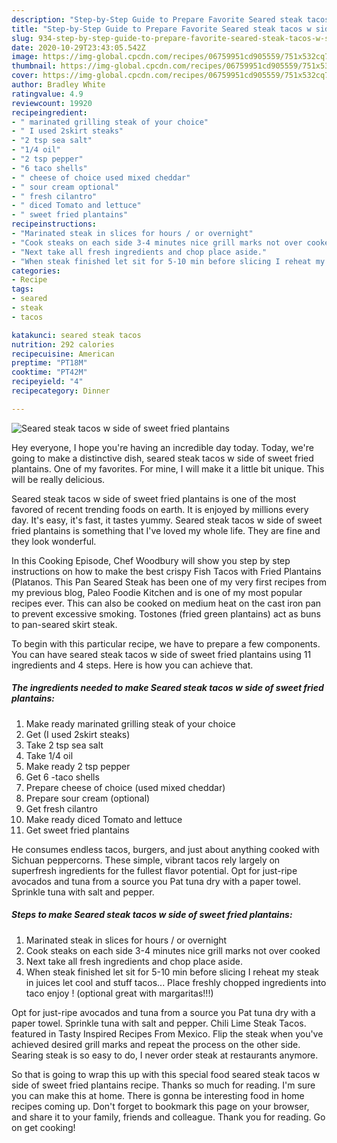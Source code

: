```yaml
---
description: "Step-by-Step Guide to Prepare Favorite Seared steak tacos w side of sweet fried plantains"
title: "Step-by-Step Guide to Prepare Favorite Seared steak tacos w side of sweet fried plantains"
slug: 934-step-by-step-guide-to-prepare-favorite-seared-steak-tacos-w-side-of-sweet-fried-plantains
date: 2020-10-29T23:43:05.542Z
image: https://img-global.cpcdn.com/recipes/06759951cd905559/751x532cq70/seared-steak-tacos-w-side-of-sweet-fried-plantains-recipe-main-photo.jpg
thumbnail: https://img-global.cpcdn.com/recipes/06759951cd905559/751x532cq70/seared-steak-tacos-w-side-of-sweet-fried-plantains-recipe-main-photo.jpg
cover: https://img-global.cpcdn.com/recipes/06759951cd905559/751x532cq70/seared-steak-tacos-w-side-of-sweet-fried-plantains-recipe-main-photo.jpg
author: Bradley White
ratingvalue: 4.9
reviewcount: 19920
recipeingredient:
- " marinated grilling steak of your choice"
- " I used 2skirt steaks"
- "2 tsp sea salt"
- "1/4 oil"
- "2 tsp pepper"
- "6 taco shells"
- " cheese of choice used mixed cheddar"
- " sour cream optional"
- " fresh cilantro"
- " diced Tomato and lettuce"
- " sweet fried plantains"
recipeinstructions:
- "Marinated steak in slices for hours / or overnight"
- "Cook steaks on each side 3-4 minutes nice grill marks not over cooked"
- "Next take all fresh ingredients and chop place aside."
- "When steak finished let sit for 5-10 min before slicing I reheat my steak in juices let cool and stuff tacos... Place freshly chopped ingredients into taco enjoy ! (optional great with margaritas!!!)"
categories:
- Recipe
tags:
- seared
- steak
- tacos

katakunci: seared steak tacos 
nutrition: 292 calories
recipecuisine: American
preptime: "PT18M"
cooktime: "PT42M"
recipeyield: "4"
recipecategory: Dinner

---
```



![Seared steak tacos w side of sweet fried plantains](https://img-global.cpcdn.com/recipes/06759951cd905559/751x532cq70/seared-steak-tacos-w-side-of-sweet-fried-plantains-recipe-main-photo.jpg)

Hey everyone, I hope you're having an incredible day today. Today, we're going to make a distinctive dish, seared steak tacos w side of sweet fried plantains. One of my favorites. For mine, I will make it a little bit unique. This will be really delicious.

Seared steak tacos w side of sweet fried plantains is one of the most favored of recent trending foods on earth. It is enjoyed by millions every day. It's easy, it's fast, it tastes yummy. Seared steak tacos w side of sweet fried plantains is something that I've loved my whole life. They are fine and they look wonderful.

In this Cooking Episode, Chef Woodbury will show you step by step instructions on how to make the best crispy Fish Tacos with Fried Plantains (Platanos. This Pan Seared Steak has been one of my very first recipes from my previous blog, Paleo Foodie Kitchen and is one of my most popular recipes ever. This can also be cooked on medium heat on the cast iron pan to prevent excessive smoking. Tostones (fried green plantains) act as buns to pan-seared skirt steak.


To begin with this particular recipe, we have to prepare a few components. You can have seared steak tacos w side of sweet fried plantains using 11 ingredients and 4 steps. Here is how you can achieve that.

<!--inarticleads1-->

##### The ingredients needed to make Seared steak tacos w side of sweet fried plantains:

1. Make ready  marinated grilling steak of your choice
1. Get  (I used 2skirt steaks)
1. Take 2 tsp sea salt
1. Take 1/4 oil
1. Make ready 2 tsp pepper
1. Get 6 -taco shells
1. Prepare  cheese of choice (used mixed cheddar)
1. Prepare  sour cream (optional)
1. Get  fresh cilantro
1. Make ready  diced Tomato and lettuce
1. Get  sweet fried plantains


He consumes endless tacos, burgers, and just about anything cooked with Sichuan peppercorns. These simple, vibrant tacos rely largely on superfresh ingredients for the fullest flavor potential. Opt for just-ripe avocados and tuna from a source you Pat tuna dry with a paper towel. Sprinkle tuna with salt and pepper. 

<!--inarticleads2-->

##### Steps to make Seared steak tacos w side of sweet fried plantains:

1. Marinated steak in slices for hours / or overnight
1. Cook steaks on each side 3-4 minutes nice grill marks not over cooked
1. Next take all fresh ingredients and chop place aside.
1. When steak finished let sit for 5-10 min before slicing I reheat my steak in juices let cool and stuff tacos... Place freshly chopped ingredients into taco enjoy ! (optional great with margaritas!!!)


Opt for just-ripe avocados and tuna from a source you Pat tuna dry with a paper towel. Sprinkle tuna with salt and pepper. Chili Lime Steak Tacos. featured in Tasty Inspired Recipes From Mexico. Flip the steak when you&#39;ve achieved desired grill marks and repeat the process on the other side. Searing steak is so easy to do, I never order steak at restaurants anymore. 

So that is going to wrap this up with this special food seared steak tacos w side of sweet fried plantains recipe. Thanks so much for reading. I'm sure you can make this at home. There is gonna be interesting food in home recipes coming up. Don't forget to bookmark this page on your browser, and share it to your family, friends and colleague. Thank you for reading. Go on get cooking!
